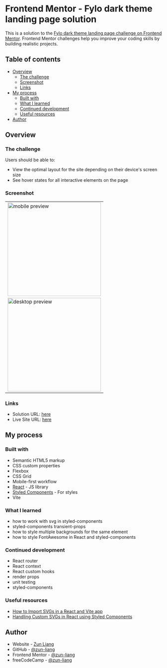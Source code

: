 # Frontend Mentor - Fylo dark theme landing page solution

This is a solution to the [Fylo dark theme landing page challenge on Frontend Mentor](https://www.frontendmentor.io/challenges/fylo-dark-theme-landing-page-5ca5f2d21e82137ec91a50fd). Frontend Mentor challenges help you improve your coding skills by building realistic projects.

## Table of contents

- [Overview](#overview)
  - [The challenge](#the-challenge)
  - [Screenshot](#screenshot)
  - [Links](#links)
- [My process](#my-process)
  - [Built with](#built-with)
  - [What I learned](#what-i-learned)
  - [Continued development](#continued-development)
  - [Useful resources](#useful-resources)
- [Author](#author)

## Overview

### The challenge

Users should be able to:

- View the optimal layout for the site depending on their device's screen size
- See hover states for all interactive elements on the page

### Screenshot

<table>
    <tr>
        <td>
            <img 
                src="./public/screenshots/screenshot-mobile-full-page.png"
                alt="mobile preview"
                width="300px" />
        </td>
    </tr>
    <tr>
        <td>
            <img 
                src="./public/screenshots/screenshot-desktop-full-page.png"
                alt="desktop preview"
                width="300px" />
        </td>
    </tr>
</table>

### Links

- Solution URL: [here](https://www.frontendmentor.io/solutions/fylo-landing-page-created-using-reactjs-and-styledcomponents-GESHUJeGU9)
- Live Site URL: [here](https://zun-liang.github.io/fem-fylo-landing-page/)

## My process

### Built with

- Semantic HTML5 markup
- CSS custom properties
- Flexbox
- CSS Grid
- Mobile-first workflow
- [React](https://reactjs.org/) - JS library
- [Styled Components](https://styled-components.com/) - For styles
- Vite

### What I learned

- how to work with svg in styled-components
- styled-components transient-props
- how to style multiple backgrounds for the same element
- how to style FontAwesome in React and styled-components

### Continued development

- React router
- React context
- React custom hooks
- render props
- unit testing
- styled-components

### Useful resources

- [How to Import SVGs in a React and Vite app](https://www.freecodecamp.org/news/how-to-import-svgs-in-react-and-vite/)
- [Handling Custom SVGs in React using Styled Components](https://vaadarsh8178.medium.com/handling-custom-svgs-in-react-using-styled-components-30d2739ff4cb)

## Author

- Website - [Zun Liang](https://zunldev.com/)
- GitHub - [@zun-liang](https://github.com/zun-liang)
- Frontend Mentor - [@zun-liang](https://www.frontendmentor.io/profile/zun-liang)
- freeCodeCamp - [@zun-liang](https://www.freecodecamp.org/zun-liang)
